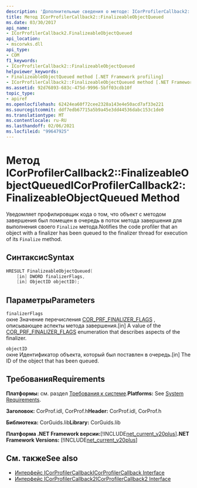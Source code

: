```yaml
---
description: 'Дополнительные сведения о методе: ICorProfilerCallback2:: Финализеаблеобжекткуеуед'
title: Метод ICorProfilerCallback2::FinalizeableObjectQueued
ms.date: 03/30/2017
api_name:
- ICorProfilerCallback2.FinalizeableObjectQueued
api_location:
- mscorwks.dll
api_type:
- COM
f1_keywords:
- ICorProfilerCallback2::FinalizeableObjectQueued
helpviewer_keywords:
- FinalizeableObjectQueued method [.NET Framework profiling]
- ICorProfilerCallback2::FinalizeableObjectQueued method [.NET Framework profiling]
ms.assetid: 92d76893-683c-475d-9996-5bff03cdb10f
topic_type:
- apiref
ms.openlocfilehash: 62424ea60f72cee2328a143e4e50acd7af33e221
ms.sourcegitcommit: ddf7edb67715a5b9a45e3dd44536dabc153c1de0
ms.translationtype: MT
ms.contentlocale: ru-RU
ms.lasthandoff: 02/06/2021
ms.locfileid: "99647925"
---
```

# <a name="icorprofilercallback2finalizeableobjectqueued-method"></a><span data-ttu-id="0d616-103">Метод ICorProfilerCallback2::FinalizeableObjectQueued</span><span class="sxs-lookup"><span data-stu-id="0d616-103">ICorProfilerCallback2::FinalizeableObjectQueued Method</span></span>

<span data-ttu-id="0d616-104">Уведомляет профилировщик кода о том, что объект с методом завершения был помещен в очередь в поток метода завершения для выполнения своего `Finalize` метода.</span><span class="sxs-lookup"><span data-stu-id="0d616-104">Notifies the code profiler that an object with a finalizer has been queued to the finalizer thread for execution of its `Finalize` method.</span></span>  
  
## <a name="syntax"></a><span data-ttu-id="0d616-105">Синтаксис</span><span class="sxs-lookup"><span data-stu-id="0d616-105">Syntax</span></span>  
  
```cpp  
HRESULT FinalizeableObjectQueued(  
    [in] DWORD finalizerFlags,  
    [in] ObjectID objectID);  
```  
  
## <a name="parameters"></a><span data-ttu-id="0d616-106">Параметры</span><span class="sxs-lookup"><span data-stu-id="0d616-106">Parameters</span></span>  

 `finalizerFlags`  
 <span data-ttu-id="0d616-107">окне Значение перечисления [COR_PRF_FINALIZER_FLAGS](cor-prf-finalizer-flags-enumeration.md) , описывающее аспекты метода завершения.</span><span class="sxs-lookup"><span data-stu-id="0d616-107">[in] A value of the [COR_PRF_FINALIZER_FLAGS](cor-prf-finalizer-flags-enumeration.md) enumeration that describes aspects of the finalizer.</span></span>  
  
 `objectID`  
 <span data-ttu-id="0d616-108">окне Идентификатор объекта, который был поставлен в очередь.</span><span class="sxs-lookup"><span data-stu-id="0d616-108">[in] The ID of the object that has been queued.</span></span>  
  
## <a name="requirements"></a><span data-ttu-id="0d616-109">Требования</span><span class="sxs-lookup"><span data-stu-id="0d616-109">Requirements</span></span>  

 <span data-ttu-id="0d616-110">**Платформы:** см. раздел [Требования к системе](../../get-started/system-requirements.md).</span><span class="sxs-lookup"><span data-stu-id="0d616-110">**Platforms:** See [System Requirements](../../get-started/system-requirements.md).</span></span>  
  
 <span data-ttu-id="0d616-111">**Заголовок:** CorProf.idl, CorProf.h</span><span class="sxs-lookup"><span data-stu-id="0d616-111">**Header:** CorProf.idl, CorProf.h</span></span>  
  
 <span data-ttu-id="0d616-112">**Библиотека:** CorGuids.lib</span><span class="sxs-lookup"><span data-stu-id="0d616-112">**Library:** CorGuids.lib</span></span>  
  
 <span data-ttu-id="0d616-113">**Платформа .NET Framework версии:**[!INCLUDE[net_current_v20plus](../../../../includes/net-current-v20plus-md.md)]</span><span class="sxs-lookup"><span data-stu-id="0d616-113">**.NET Framework Versions:** [!INCLUDE[net_current_v20plus](../../../../includes/net-current-v20plus-md.md)]</span></span>  
  
## <a name="see-also"></a><span data-ttu-id="0d616-114">См. также</span><span class="sxs-lookup"><span data-stu-id="0d616-114">See also</span></span>

- [<span data-ttu-id="0d616-115">Интерфейс ICorProfilerCallback</span><span class="sxs-lookup"><span data-stu-id="0d616-115">ICorProfilerCallback Interface</span></span>](icorprofilercallback-interface.md)
- [<span data-ttu-id="0d616-116">Интерфейс ICorProfilerCallback2</span><span class="sxs-lookup"><span data-stu-id="0d616-116">ICorProfilerCallback2 Interface</span></span>](icorprofilercallback2-interface.md)
